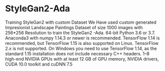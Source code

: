 # StyleGan2-Ada
Training StyleGan2 with custom Dataset
We Have used custom generated Impresionist Landscape Paintings Dataset of size 1000 images with 256*256 Resolution to train the StyleGan2 -Ada.
64-bit Python 3.6 or 3.7. Anaconda3 with numpy 1.14.3 or newer is recommended.
TensorFlow 1.14 is recommended, but TensorFlow 1.15 is also supported on Linux. TensorFlow 2.x is not supported.
On Windows you need to use TensorFlow 1.14, as the standard 1.15 installation does not include necessary C++ headers.
1–8 high-end NVIDIA GPUs with at least 12 GB of GPU memory, NVIDIA drivers, CUDA 10.0 toolkit and cuDNN 7.5
